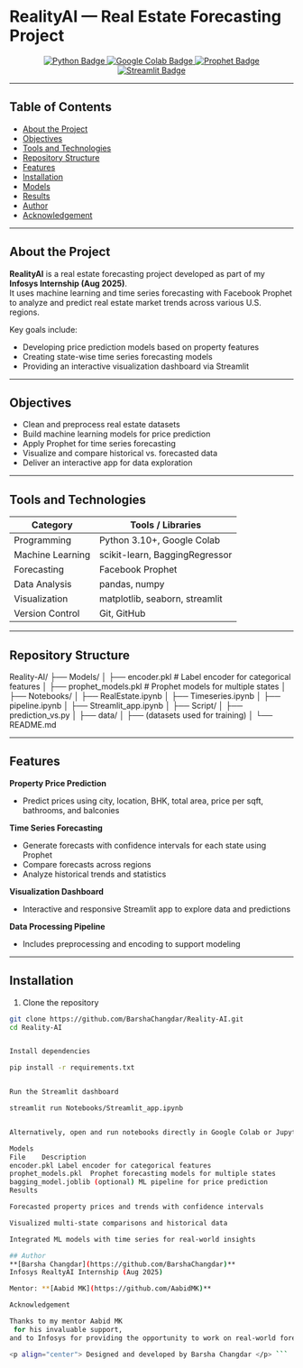 # RealityAI — Real Estate Forecasting Project


<p align="center">
  <a href="https://www.python.org/">
    <img src="https://img.shields.io/badge/Built%20with-Python-3776AB?logo=python&logoColor=white" alt="Python Badge" />
  </a>
  <a href="https://colab.research.google.com/">
    <img src="https://img.shields.io/badge/Made%20in-Google%20Colab-F9AB00?logo=googlecolab&logoColor=white" alt="Google Colab Badge" />
  </a>
  <a href="https://facebook.github.io/prophet/">
    <img src="https://img.shields.io/badge/Forecasting-Prophet-00BFFF?logo=meta&logoColor=white" alt="Prophet Badge" />
  </a>
  <a href="https://streamlit.io/">
    <img src="https://img.shields.io/badge/App-Streamlit-FF4B4B?logo=streamlit&logoColor=white" alt="Streamlit Badge" />
  </a>
</p>

---

## Table of Contents
- [About the Project](#about-the-project)
- [Objectives](#objectives)
- [Tools and Technologies](#tools-and-technologies)
- [Repository Structure](#repository-structure)
- [Features](#features)
- [Installation](#installation)
- [Models](#models)
- [Results](#results)
- [Author](#author)
- [Acknowledgement](#acknowledgement)

---

## About the Project
**RealityAI** is a real estate forecasting project developed as part of my **Infosys Internship (Aug 2025)**.  
It uses machine learning and time series forecasting with Facebook Prophet to analyze and predict real estate market trends across various U.S. regions.

Key goals include:  
- Developing price prediction models based on property features  
- Creating state-wise time series forecasting models  
- Providing an interactive visualization dashboard via Streamlit  

---

## Objectives
- Clean and preprocess real estate datasets  
- Build machine learning models for price prediction  
- Apply Prophet for time series forecasting  
- Visualize and compare historical vs. forecasted data  
- Deliver an interactive app for data exploration  

---

## Tools and Technologies

| Category        | Tools / Libraries               |
|-----------------|-------------------------------|
| Programming     | Python 3.10+, Google Colab      |
| Machine Learning| scikit-learn, BaggingRegressor |
| Forecasting     | Facebook Prophet               |
| Data Analysis   | pandas, numpy                  |
| Visualization   | matplotlib, seaborn, streamlit |
| Version Control | Git, GitHub                   |

---

## Repository Structure

Reality-AI/
├── Models/
│ ├── encoder.pkl # Label encoder for categorical features
│ ├── prophet_models.pkl # Prophet models for multiple states
│
├── Notebooks/
│ ├── RealEstate.ipynb
│ ├── Timeseries.ipynb
│ ├── pipeline.ipynb
│ ├── Streamlit_app.ipynb
│
├── Script/
│ ├── prediction_vs.py
│
├── data/
│ ├── (datasets used for training)
│
└── README.md


---

## Features
**Property Price Prediction**  
- Predict prices using city, location, BHK, total area, price per sqft, bathrooms, and balconies  

**Time Series Forecasting**  
- Generate forecasts with confidence intervals for each state using Prophet  
- Compare forecasts across regions  
- Analyze historical trends and statistics  

**Visualization Dashboard**  
- Interactive and responsive Streamlit app to explore data and predictions  

**Data Processing Pipeline**  
- Includes preprocessing and encoding to support modeling  

---

## Installation

1. Clone the repository  
```bash
git clone https://github.com/BarshaChangdar/Reality-AI.git
cd Reality-AI


Install dependencies

pip install -r requirements.txt


Run the Streamlit dashboard

streamlit run Notebooks/Streamlit_app.ipynb


Alternatively, open and run notebooks directly in Google Colab or Jupyter

Models
File	Description
encoder.pkl	Label encoder for categorical features
prophet_models.pkl	Prophet forecasting models for multiple states
bagging_model.joblib (optional)	ML pipeline for price prediction
Results

Forecasted property prices and trends with confidence intervals

Visualized multi-state comparisons and historical data

Integrated ML models with time series for real-world insights

## Author
**[Barsha Changdar](https://github.com/BarshaChangdar)**  
Infosys RealtyAI Internship (Aug 2025)  

Mentor: **[Aabid MK](https://github.com/AabidMK)**

Acknowledgement

Thanks to my mentor Aabid MK
 for his invaluable support,
and to Infosys for providing the opportunity to work on real-world forecasting and analytics.

<p align="center"> Designed and developed by Barsha Changdar </p> ```
